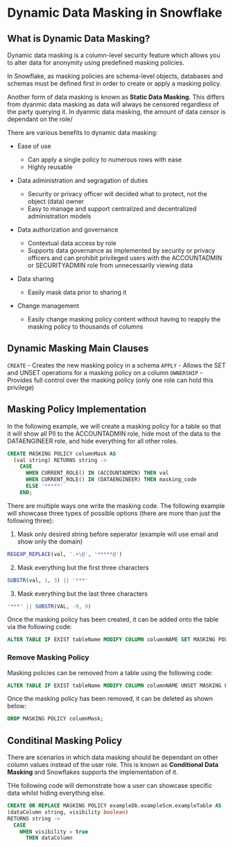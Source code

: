 # Dynamic Data Masking in Snowflake

## What is Dynamic Data Masking?

Dynamic data masking is a column-level security feature which allows you to alter data for anonymity using predefined masking policies.

In Snowflake, as masking policies are schema-level objects, databases and schemas must be defined first in order to create or apply a masking policy.

Another form of data masking is known as **Static Data Masking**. This differs from dyanmic data masking as data will always be censored regardless of the party querying it. In dyanmic data masking, the amount of data censor is dependant on the role/

There are various benefits to dynamic data masking:

- Ease of use
  - Can apply a single policy to numerous rows with ease
  - Highly reusable

- Data administration and segragation of duties
  - Security or privacy officer will decided what to protect, not the object (data) owner
  - Easy to manage and support centralized and decentralized administration models

- Data authorization and governance
  - Contextual data access by role
  - Supports data governance as implemented by security or privacy officers and can prohibit privileged users with the ACCOUNTADMIN or SECURITYADMIN role from unnecessarily viewing data

- Data sharing
  - Easily mask data prior to sharing it

- Change management
  - Easily change masking policy content without having to reapply the masking policy to thousands of columns

## Dynamic Masking Main Clauses

`CREATE` - Creates the new masking policy in a schema
`APPLY` - Allows the SET and UNSET operations for a masking policy on a column
`OWNERSHIP` - Provides full control over the masking policy (only one role can hold this privilege)

## Masking Policy Implementation

In the following example, we will create a masking policy for a table so that it will show all PII to the ACCOUNTADMIN role, hide most of the data to the DATAENGINEER role, and hide everything for all other roles.

``` sQL
CREATE MASKING POLICY columnMask AS
  (val string) RETURNS string ->
    CASE
      WHEN CURRENT_ROLE() IN (ACCOUNTADMIN) THEN val
      WHEN CURRENT_ROLE() IN (DATAENGINEER) THEN masking_code
      ELSE '*****' 
    END;
```

There are multiple ways one write the masking code. The following example will showcase three types of possible options (there are more than just the following three):

1. Mask only desired string before seperator (example will use email and show only the domain)

```sql
REGEXP_REPLACE(val, '.+\@', '*****@')
```

2. Mask everything but the first three characters

```sql
SUBSTR(val, 1, 3) || '***'
```

3. Mask everything but the last three characters

```sql
'***' || SUBSTR(VAL, -9, 9)
```

Once the masking policy has been created, it can be added onto the table via the following code:

```sql
ALTER TABLE IF EXIST tableName MODIFY COLUMN columnNAME SET MASKING POLICY columnMask;
```

### Remove Masking Policy

Masking policies can be removed from a table using the following code:

```sql
ALTER TABLE IF EXIST tableName MODIFY COLUMN columnNAME UNSET MASKING POLICY;
```

Once the masking policy has been removed, it can be deleted as shown below:

```sql
DROP MASKING POLICY columnMask;
```

## Conditinal Masking Policy

There are scenarios in which data masking should be dependant on other column values instead of the user role. This is known as **Conditional Data Masking** and Snowflakes supports the implementation of it.

THe following code will demonstrate how a user can showcase specific data whilst hiding everything else.

```sql
CREATE OR REPLACE MASKING POLICY exampleDb.exampleScm.exampleTable AS 
(dataColumn string, visibility boolean)
RETURNS string ->
  CASE
    WHEN visibility = true
      THEN dataColumn
```